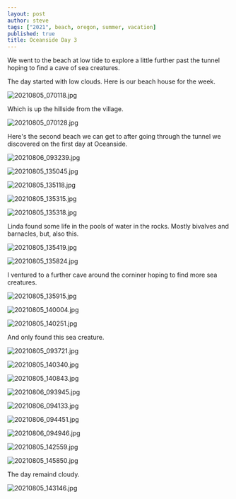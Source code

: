 ```yaml
---
layout: post
author: steve
tags: ["2021", beach, oregon, summer, vacation]
published: true
title: Oceanside Day 3
---
```

We went to the beach at low tide to explore a little further past the tunnel hoping to find a cave of sea creatures.  

The day started with low clouds.  Here is our beach house for the week.  

![20210805_070118.jpg]({{site.baseurl}}/assets/media/20210805_070118.jpg)

Which is up the hillside from the village.  

![20210805_070128.jpg]({{site.baseurl}}/assets/media/20210805_070128.jpg)

Here's the second beach we can get to after going through the tunnel we discovered on the first day at Oceanside.  

![20210806_093239.jpg]({{site.baseurl}}/assets/media/20210806_093239.jpg)

![20210805_135045.jpg]({{site.baseurl}}/assets/media/20210805_135045.jpg)

![20210805_135118.jpg]({{site.baseurl}}/assets/media/20210805_135118.jpg)

![20210805_135315.jpg]({{site.baseurl}}/assets/media/20210805_135315.jpg)

![20210805_135318.jpg]({{site.baseurl}}/assets/media/20210805_135318.jpg)

Linda found some life in the pools of water in the rocks.  Mostly bivalves and barnacles, but, also this.  

![20210805_135419.jpg]({{site.baseurl}}/assets/media/20210805_135419.jpg)

![20210805_135824.jpg]({{site.baseurl}}/assets/media/20210805_135824.jpg)

I ventured to a further cave around the corniner hoping to find more sea creatures.  

![20210805_135915.jpg]({{site.baseurl}}/assets/media/20210805_135915.jpg)

![20210805_140004.jpg]({{site.baseurl}}/assets/media/20210805_140004.jpg)

![20210805_140251.jpg]({{site.baseurl}}/assets/media/20210805_140251.jpg)

And only found this sea creature.  

![20210805_093721.jpg]({{site.baseurl}}/assets/media/20210805_093721.jpg)

![20210805_140340.jpg]({{site.baseurl}}/assets/media/20210805_140340.jpg)

![20210805_140843.jpg]({{site.baseurl}}/assets/media/20210805_140843.jpg)

![20210806_093945.jpg]({{site.baseurl}}/assets/media/20210806_093945.jpg)

![20210806_094133.jpg]({{site.baseurl}}/assets/media/20210806_094133.jpg)

![20210806_094451.jpg]({{site.baseurl}}/assets/media/20210806_094451.jpg)

![20210806_094946.jpg]({{site.baseurl}}/assets/media/20210806_094546.jpg)

![20210805_142559.jpg]({{site.baseurl}}/assets/media/20210805_142559.jpg)

![20210805_145850.jpg]({{site.baseurl}}/assets/media/20210805_145850.jpg)

The day remaind cloudy.  

![20210805_143146.jpg]({{site.baseurl}}/assets/media/20210805_143146.jpg)
